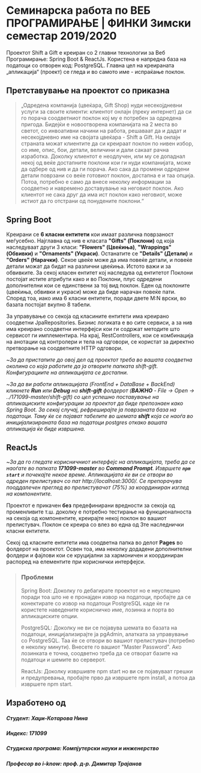 # Семинарска работа по ВЕБ ПРОГРАМИРАЊЕ | ФИНКИ Зимски семестар 2019/2020

Проектот Shift a Gift е креиран со 2 главни технологии за Веб Програмирање: Spring Boot & ReactJs. Користена е напредна база на податоци со отворен код: PostgreSQL. 
Главна цел на креираната „апликација“ (проект) се гледа и во самото име - испраќање поклон. 


## Претставување на проектот со приказна

> „Одредена компанија (цвеќара, Gift Shop) нуди несекојдневни услуги за своите клиенти: клиентот онлајн (преку интернет) да си го порача соодветниот поклон кој му е потребен за одредена пригода. Бидејќи е новоотворена компанијата на 2 места во светот, со инвоативни начини на работа, решаваат да и дадат и несекојдневно име на својата цвеќара - Shift a Gift. На онлајн страната можат клиентите да си креираат поклон по нивен избор, со име, опис, бои, детали, величини и дали сакаат рачна изработка. Доколку клиентот е неодлучен, или му се допаднал некој од веќе достапните поклони кои ги нуди компанијата, може да одбере од нив и да ги порача. Ако сака да промени одредени детали поврзани со веќе готовиот поклон, достапна е и таа опција. Потоа, потребно е само да внесе неколку информации за соодветно и навремено доставување на неговиот поклон. Ако клиентот не сака друг да има ист поклон како неговиот, може истиот да го отстрани од понудените поклони.“


## Spring Boot

Креирани се **6 класни ентитети** кои имаат различна поврзаност меѓусебно. Најглавна од нив е класата **"Gifts" (Поклони)** од која наследуваат други 3 класи: **"Flowers" (Цвеќиња)**, **"Wrappings" (Обвивки)** и **"Ornaments" (Украси)**. Останатите се **"Details" (Детали)** и **"Orders" (Нарачки)**. 
Секое цвеќе може да има повеќе детали, и повеќе детали можат да бидат на различни цвеќиња. Истото важи и за обвивките. За секој класен ентитет кој наследува од ентитетот Поклони постојат истите атрибути како и во Поклони, плус одредени дополнителни кои се единствени за тој вид поклон. Еден од поклоните (цвеќиња, обвивки и украси) може да биде нарачан повеќе пати. 
Според тоа, иако има 6 класни ентитети, поради двете М:N врски, во базата постојат вкупно 8 табели.

За управување со секоја од класините ентитети има креирано соодветни JpaRepositories. Бизнис логиката е во сите сервиси, а за нив има креирано соодветни интерфејси кои ги содржат методите што сервисот ги имплементира. На крај, RestControllers, кои се комбинација на анотации од контролери и тела на одговори, се користат за директно претворање на соодветните HTTP одговори. 

~*За да пристапите до овој дел од проектот треба во вашата соодветна околина со која работите да ја отворите папката shift-gift. Конфигурациите на апликацијата се достапни.*

~*За да ви работи апликацијата (FrontEnd + DataBase + BackEnd) кликнете **Run** или **Debug** на **shift-gift** фолдерот (**ВАЖНО** - File -> Open -> ../171099-master/shift-gift) со цел успешно поставување на апликациските конфигурации за проектот да биде препознаен како Spring Boot. За секој случај, рефреширајте ја поврзаната база на податоци. Таму ќе се појават табелите во шемата **shift** која се наоѓа во иницијализираната база на податоци postgres откако вашата апликација ќе биде извршена.*


## ReactJs

~*За да го гледате корисничниот интерфејс на апликацијата, треба да се наоѓате во папката **171099-master** во **Command Prompt**. Извршете **`npm start`** и почекајте некое време. Апликацијата ќе ви се отвори во одреден прелистувач со пат http://localhost:3000/. Се препорачува пооддалечен преглед во прелистувачот (75%) за координиран изглед на компонентите.*

Проектот е прикачен **без** предефинирани вредности за секоја од променливите т.ш. доколку е потребно тестирање на функционалноста на секоја од компонентите, креирајте некој поклон во вашиот прелистувач. Поклон се креира со влез во една од 3те наследнички класни ентитети.

Секој од класните ентитети има соодветна папка во делот **Pages** во фолдерот на проектот. Освен тоа, има неколку додадени дополнителни фолдери и фајлови кои се круцијални за хармоничен и координиран распоред на елементите при кориснички интерфејси. 



> ### Проблеми
> Spring Boot: Доколку го дебагирате проектот но е неуспешно поради тоа што не е пронајден извор на податоци, пробајте да се конектирате со извор на податоци PostgreSQL каде ќе ги користете наведените корисничко име, лозинка и порта во апликациските опции.
>
> PostgreSQL: Доколку не ви се појавува шемата во базата на податоци, иницијализирајте ја pgAdmin, алатката за управување со PostgreSQL. Таа ќе се отвори во вашиот прелистувач (потребно е неколку минути). Внесете го вашиот "Master Password". Ако лозинката е точна, соодветно треба да се отворат базите на податоци и шемите во серверот.
>
> ReactJs: Доколку извршивте npm start но ви се појавуваат грешки и предупревања, пробајте прво да извршете npm install, а потоа да извршете npm start.


## Изработено од

##### Студент: Хаџи-Котарова Нина
##### Индекс: 171099
##### Студиска програма: Компјутерски науки и инженерство
##### Професор во i-know: проф. д-р. Димитар Трајанов

